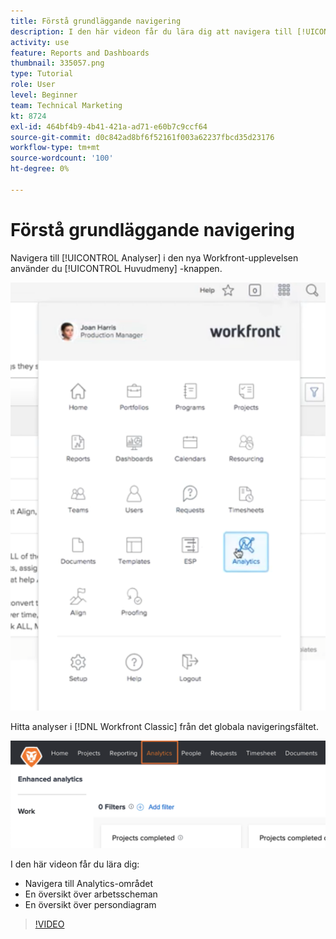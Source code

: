 ```yaml
---
title: Förstå grundläggande navigering
description: I den här videon får du lära dig att navigera till [!UICONTROL Analyser] och se en översikt över arbetsscheman och personscheman i [!DNL  Workfront].
activity: use
feature: Reports and Dashboards
thumbnail: 335057.png
type: Tutorial
role: User
level: Beginner
team: Technical Marketing
kt: 8724
exl-id: 464bf4b9-4b41-421a-ad71-e60b7c9ccf64
source-git-commit: d0c842ad8bf6f52161f003a62237fbcd35d23176
workflow-type: tm+mt
source-wordcount: '100'
ht-degree: 0%

---
```


# Förstå grundläggande navigering

Navigera till [!UICONTROL Analyser] i den nya Workfront-upplevelsen använder du [!UICONTROL Huvudmeny] -knappen.

![En bild på hur du hittar [!UICONTROL Analyser] i Workfront [!UICONTROL huvudmeny]](assets/Navigate-NWE.png)

Hitta analyser i [!DNL Workfront Classic] från det globala navigeringsfältet.

![En bild på hur du hittar [!UICONTROL Analyser] i [!DNL Workfront Classic]](assets/Navigate-Classic.png)

I den här videon får du lära dig:

* Navigera till Analytics-området
* En översikt över arbetsscheman
* En översikt över persondiagram

>[!VIDEO](https://video.tv.adobe.com/v/335057/?quality=12)
